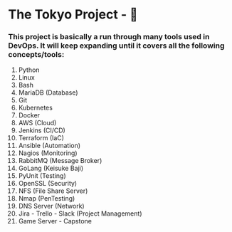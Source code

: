 # The Tokyo Project - 🗼

### This project is basically a run through many tools used in DevOps. It will keep expanding until it covers all the following concepts/tools:

1. Python
2. Linux
3. Bash 
4. MariaDB (Database)
5. Git
6. Kubernetes
7. Docker
8. AWS (Cloud)
9. Jenkins (CI/CD)
10. Terraform (IaC)
11. Ansible (Automation)
12. Nagios (Monitoring)
13. RabbitMQ (Message Broker)
14. GoLang (Keisuke Baji)
15. PyUnit (Testing)
16. OpenSSL (Security)
17. NFS (File Share Server)
18. Nmap (PenTesting)
19. DNS Server (Network)
20. Jira - Trello - Slack (Project Management)
21. Game Server - Capstone

